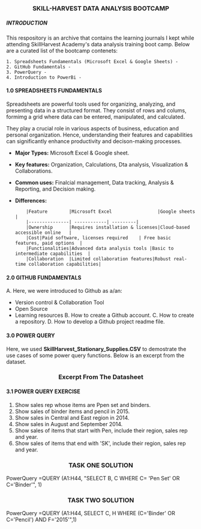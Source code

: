 ### <p align="center"/> SKILL-HARVEST DATA ANALYSIS BOOTCAMP </p>
##### INTRODUCTION
This respository is an archive that contains the learning journals I kept while attending SkillHarvest Academy's data analysis training boot camp. Below are a curated list of the bootcamp contenets:
   
    1. Spreadsheets Fundamentals (Microsoft Excel & Google Sheets) -
    2. GitHub Fundamentals -
    3. PowerQuery - 
    4. Introduction to PowerBi - 
#### 1.0 SPREADSHEETS FUNDAMENTALS
Spreadsheets are powerful tools used for organizing, analyzing, and presenting data in a structured format. They consist of rows and colums, formimg a grid where data can be entered, manipulated, and calculated.

They play a crucial role in various aspects of business, education and personal organization. Hence, understanding their features and capabilities can significantly enhance productivity and decison-making processes.

 - **Major Types:** Microsoft Excel & Google sheet.
 - **Key features:** Organization, Calculations, Dta analysis, Visualization & Collaborations.
 - **Common uses:** Finalcial management, Data tracking, Analysis & Reporting, and Decision making.
 - **Differences:**


           |Feature        |Microsoft Excel                 |Google sheets     |
           |---------------| ------------| ---------| 
           |Ownership      |Requires installation & licenses|Cloud-based accessible online   |
           |Cost|Paid software, licenses required    | Free basic features, paid options  |
           |Functionalities|Advanced data analysis tools |Basic to intermediate capabilities  |
           |Collaboration  |Limited collaboration features|Robust real-time collaboration capabilities|



#### 2.0 GITHUB FUNDAMENTALS
A. Here, we were introduced to Github as a/an:
  - Version control & Collaboration Tool
  - Open Source
  - Learning resources
B. How to create a Github account.
C. How to create a repository.
D. How to develop a Github project readme file.

#### 3.0 POWER QUERY
Here, we used **SkillHarvest_Stationary_Supplies.CSV** to demostrate the use cases of some power query functions. Below is an excerpt from the dataset.

### <p align="center"/> Excerpt From The Datasheet </p>
#### 3.1 POWER QUERY EXERCISE

   1. Show sales rep whose items are Ppen set and binders.
   2. Show sales of binder items and pencil in 2015.
   3. Show sales in Central and East region in 2014.
   4. Show sales in August and September 2014.
   5. Show sales of items that start with Pen, include their region, sales rep and year.
   6. Show sales of items that end with 'SK', include their region, sales rep and year.      
 
### <p align="center"/> TASK ONE SOLUTION </P>
PowerQuery
=QUERY (A1:H44, "SELECT B, C WHERE C= 'Pen Set' OR C='Binder'", 1)


### <p align="center"/> TASK TWO SOLUTION </P>
PowerQuery
=QUERY (A1:H44, SELECT C, H WHERE (C='Binder' OR C='Pencil') AND F='2015'",1)

